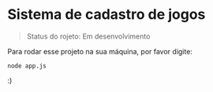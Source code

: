 # Sistema de cadastro de jogos

> Status do rojeto: Em desenvolvimento

Para rodar esse projeto na sua máquina, por favor digite:

```
node app.js
```
:)

